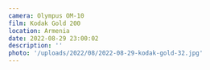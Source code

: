 ```yaml
---
camera: Olympus OM-10
film: Kodak Gold 200
location: Armenia
date: 2022-08-29 23:00:02
description: ''
photo: '/uploads/2022/08/2022-08-29-kodak-gold-32.jpg'
---
```

